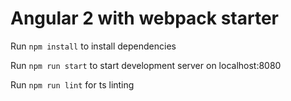 # Angular 2 with webpack starter

Run `npm install` to install dependencies

Run  `npm run start` to start development server on localhost:8080

Run `npm run lint` for ts linting